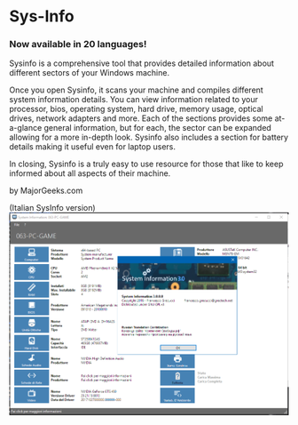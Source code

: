 # Sys-Info

### Now available in 20 languages!
Sysinfo is a comprehensive tool that provides detailed information about different sectors of your Windows machine.

Once you open Sysinfo, it scans your machine and compiles different system information details. You can view information related to your processor, bios, operating system, hard drive, memory usage, optical drives, network adapters and more. Each of the sections provides some at-a-glance general information, but for each, the sector can be expanded allowing for a more in-depth look. Sysinfo also includes a section for battery details making it useful even for laptop users.

In closing, Sysinfo is a truly easy to use resource for those that like to keep informed about all aspects of their machine. 

by MajorGeeks.com

(Italian SysInfo version)
<img src = "sys-info.png">
